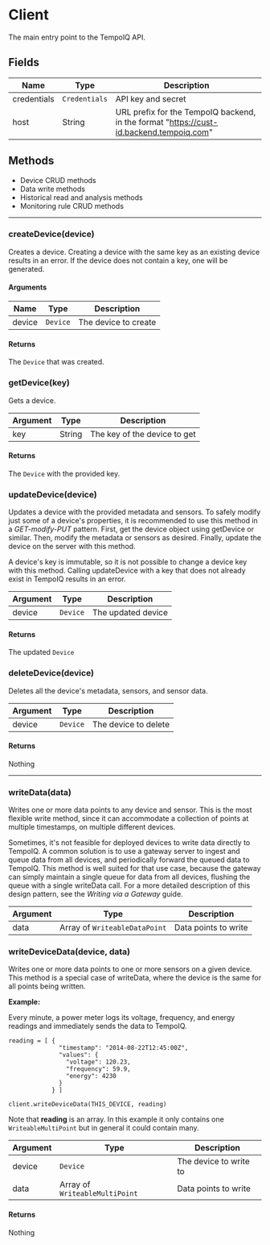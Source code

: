 # Client

The main entry point to the TempoIQ API.


## Fields

| Name | Type | Description |
|------|------|-------------|
| credentials | `Credentials` | API key and secret |
| host | String | URL prefix for the TempoIQ backend, in the format "https://cust-id.backend.tempoiq.com" |

## Methods

* Device CRUD methods
* Data write methods
* Historical read and analysis methods
* Monitoring rule CRUD methods

---

### createDevice(device)
Creates a device. Creating a device with the same key as an existing device
results in an error. If the device does not contain a key, one will be
generated.

#### Arguments

| Name | Type | Description |
| -------- | ---- | ----------- |
| device | `Device` | The device to create |

#### Returns
The `Device` that was created.


### getDevice(key)
Gets a device.

| Argument | Type | Description |
| -------- | ---- | ----------- |
| key | String | The key of the device to get |

#### Returns
The `Device` with the provided key.


### updateDevice(device)
Updates a device with the provided metadata and sensors. To safely modify just
some of a device's properties, it is recommended to use this method in a
*GET-modify-PUT* pattern. First, get the device object using getDevice or
similar. Then, modify the metadata or sensors as desired. Finally, update the
device on the server with this method.

A device's key is immutable, so it is not possible to change a device
key with this method. Calling updateDevice with a key that does not already
exist in TempoIQ results in an error.

| Argument | Type | Description |
| -------- | ---- | ----------- |
| device | `Device` | The updated device |

#### Returns
The updated `Device`


### deleteDevice(device)
Deletes all the device's metadata, sensors, and sensor data.

| Argument | Type | Description |
| -------- | ---- | ----------- |
| device | `Device` | The device to delete |

#### Returns
Nothing

---

### writeData(data)
Writes one or more data points to any device and sensor. This is the most
flexible write method, since it can accommodate a collection of points at
multiple timestamps, on multiple different devices.

Sometimes, it's not feasible for deployed devices to write data directly to
TempoIQ. A common solution is to use a gateway server to ingest and queue data
from all devices, and periodically forward the queued data to TempoIQ. This
method is well suited for that use case, because the gateway can simply maintain
a single queue for data from all devices, flushing the queue with a single
writeData call. For a more detailed description
of this design pattern, see the *Writing via a Gateway* guide.

| Argument | Type | Description |
| -------- | ---- | ----------- |
| data | Array of `WriteableDataPoint` | Data points to write |


### writeDeviceData(device, data)
Writes one or more data points to one or more sensors on a given device.
This method is a special case of writeData, where the device is the same for
all points being written.

**Example:**

Every minute, a power meter logs its voltage, frequency, and energy readings and
immediately sends the data to TempoIQ.

```
reading = [ {
              "timestamp": "2014-08-22T12:45:00Z",
              "values": {
                "voltage": 120.23,
                "frequency": 59.9,
                "energy": 4230
              }
            } ]

client.writeDeviceData(THIS_DEVICE, reading)

```

Note that **reading** is an array. In this example it only contains one
`WriteableMultiPoint` but in general it could contain many.

| Argument | Type | Description |
| -------- | ---- | ----------- |
| device | `Device` | The device to write to |
| data | Array of `WriteableMultiPoint` | Data points to write |

#### Returns
Nothing
